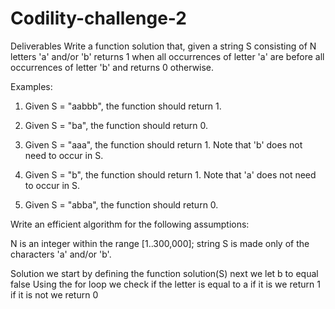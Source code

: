 # Codility-challenge-2
Deliverables 
Write a function solution that, given a string S consisting of N letters 'a' and/or 'b' returns 1 when all occurrences of letter 'a' are before all occurrences of letter 'b' and returns 0 otherwise.

Examples:

1. Given S = "aabbb", the function should return 1.

2. Given S = "ba", the function should return 0.

3. Given S = "aaa", the function should return 1. Note that 'b' does not need to occur in S.

4. Given S = "b", the function should return 1. Note that 'a' does not need to occur in S.

5. Given S = "abba", the function should return 0.

Write an efficient algorithm for the following assumptions:

N is an integer within the range [1..300,000];
string S is made only of the characters 'a' and/or 'b'.

Solution
we start by defining the function solution(S)
next we let b to equal false
Using  the for loop we check if the letter is equal to a
if it is we return 1
if it is not we return 0

